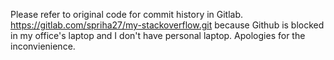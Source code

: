 Please refer to original code for commit history in Gitlab.
https://gitlab.com/spriha27/my-stackoverflow.git because Github is blocked in my office's laptop and I don't have personal laptop.
Apologies for the inconvienience.